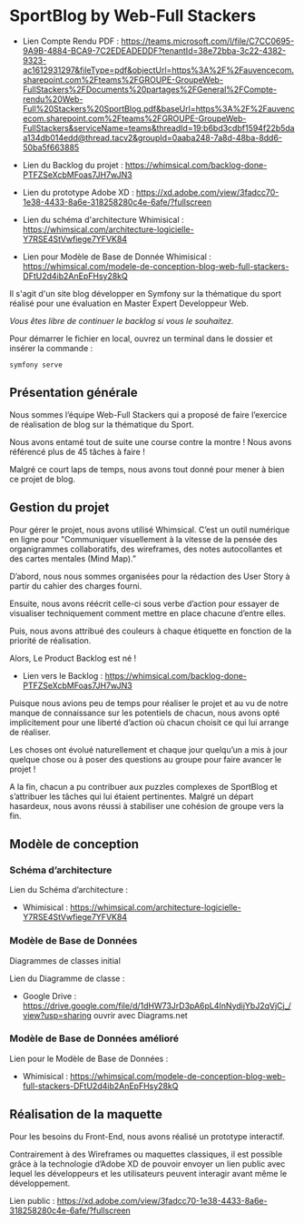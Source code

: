 # SportBlog by Web-Full Stackers

- Lien Compte Rendu PDF : https://teams.microsoft.com/l/file/C7CC0695-9A9B-4884-BCA9-7C2EDEADEDDF?tenantId=38e72bba-3c22-4382-9323-ac1612931297&fileType=pdf&objectUrl=https%3A%2F%2Fauvencecom.sharepoint.com%2Fteams%2FGROUPE-GroupeWeb-FullStackers%2FDocuments%20partages%2FGeneral%2FCompte-rendu%20Web-Full%20Stackers%20SportBlog.pdf&baseUrl=https%3A%2F%2Fauvencecom.sharepoint.com%2Fteams%2FGROUPE-GroupeWeb-FullStackers&serviceName=teams&threadId=19:b6bd3cdbf1594f22b5daa134db014edd@thread.tacv2&groupId=0aaba248-7a8d-48ba-8dd6-50ba5f663885 

- Lien du Backlog du projet : https://whimsical.com/backlog-done-PTFZSeXcbMFoas7JH7wJN3

- Lien du prototype Adobe XD : https://xd.adobe.com/view/3fadcc70-1e38-4433-8a6e-318258280c4e-6afe/?fullscreen

- Lien du schéma d'architecture Whimisical : https://whimsical.com/architecture-logicielle-Y7RSE4StVwfiege7YFVK84 

- Lien pour Modèle de Base de Donnée Whimisical : https://whimsical.com/modele-de-conception-blog-web-full-stackers-DFtU2d4ib2AnEpFHsy28kQ

Il s'agit d'un site blog développer en Symfony sur la thématique du sport réalisé pour une évaluation en Master Expert Developpeur Web. 

*Vous êtes libre de continuer le backlog si vous le souhaitez.* 

Pour démarrer le fichier en local, ouvrez un terminal dans le dossier et insérer la commande : 

``` symfony serve ```


## Présentation générale

Nous sommes l’équipe Web-Full Stackers qui a proposé de faire l’exercice de réalisation de blog sur la thématique du Sport.

Nous avons entamé tout de suite une course contre la montre ! Nous avons référencé plus de 45 tâches à faire !

Malgré ce court laps de temps, nous avons tout donné pour mener à bien ce projet de blog.


## Gestion du projet
Pour gérer le projet, nous avons utilisé Whimsical.
C’est un outil numérique en ligne pour "Communiquer visuellement à la vitesse de la pensée des organigrammes collaboratifs, des wireframes, des notes autocollantes et des cartes mentales (Mind Map).”

D’abord, nous nous sommes organisées pour la rédaction des User Story à partir du cahier des charges fourni.

Ensuite, nous avons réécrit celle-ci sous verbe d’action pour essayer de visualiser techniquement comment mettre en place chacune d’entre elles.

Puis, nous avons attribué des couleurs à chaque étiquette en fonction de la priorité de réalisation.

Alors, Le Product Backlog est né !

- Lien vers le Backlog : https://whimsical.com/backlog-done-PTFZSeXcbMFoas7JH7wJN3

Puisque nous avions peu de temps pour réaliser le projet et au vu de notre manque de connaissance sur les potentiels de chacun, nous avons opté implicitement pour une liberté d’action où chacun choisit ce qui lui arrange de réaliser.

Les choses ont évolué naturellement et chaque jour quelqu’un a mis à jour quelque chose ou à poser des questions au groupe pour faire avancer le projet !

A la fin, chacun a pu contribuer aux puzzles complexes de SportBlog et s’attribuer les tâches qui lui étaient pertinentes. Malgré un départ hasardeux, nous avons réussi à stabiliser une cohésion de groupe vers la fin.

## Modèle de conception
 
### Schéma d’architecture

Lien du Schéma d’architecture :
- Whimisical : https://whimsical.com/architecture-logicielle-Y7RSE4StVwfiege7YFVK84 

### Modèle de Base de Données

Diagrammes de classes initial

Lien du Diagramme de classe :

- Google Drive : https://drive.google.com/file/d/1dHW73JrD3pA6pL4InNydijYbJ2qVjCj_/view?usp=sharing ouvrir avec Diagrams.net

### Modèle de Base de Données amélioré 

Lien pour le Modèle de Base de Données :

- Whimisical : https://whimsical.com/modele-de-conception-blog-web-full-stackers-DFtU2d4ib2AnEpFHsy28kQ

## Réalisation de la maquette

Pour les besoins du Front-End, nous avons réalisé un prototype interactif.

Contrairement à des Wireframes ou maquettes classiques, il est possible grâce à la technologie d’Adobe XD de pouvoir envoyer un lien public avec lequel les développeurs et les utilisateurs peuvent interagir avant même le développement.

Lien public : https://xd.adobe.com/view/3fadcc70-1e38-4433-8a6e-318258280c4e-6afe/?fullscreen





